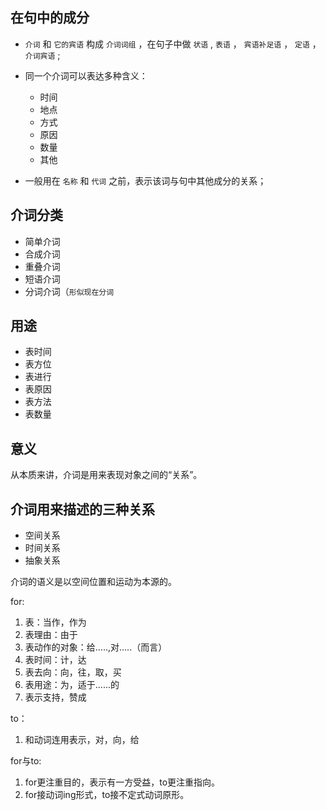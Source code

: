 ## 在句中的成分

* `介词` 和 `它的宾语` 构成 `介词词组` ，在句子中做 `状语` , `表语` ， `宾语补足语` ， `定语` ， `介词宾语` ; 

* 同一个介词可以表达多种含义：
  + 时间
  + 地点
  + 方式
  + 原因
  + 数量
  + 其他

* 一般用在 `名称` 和 `代词` 之前，表示该词与句中其他成分的关系；

## 介词分类

* 简单介词
* 合成介词
* 重叠介词
* 短语介词
* 分词介词（`形似现在分词`


## 用途

* 表时间
* 表方位
* 表进行
* 表原因
* 表方法
* 表数量

## 意义

从本质来讲，介词是用来表现对象之间的“关系”。

## 介词用来描述的三种关系

* 空间关系
* 时间关系
* 抽象关系

介词的语义是以空间位置和运动为本源的。


for:

1. 表：当作，作为
2. 表理由：由于
3. 表动作的对象：给.....,对.....（而言）
4. 表时间：计，达
5. 表去向：向，往，取，买
6. 表用途：为，适于......的
7. 表示支持，赞成

to：

1. 和动词连用表示，对，向，给


for与to:

1. for更注重目的，表示有一方受益，to更注重指向。
2. for接动词ing形式，to接不定式动词原形。
